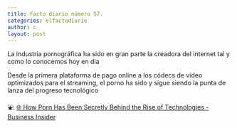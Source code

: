 ```yaml
---
title: Facto diario número 57.
categories: elfactodiario
author: c
layout: post
---
```

La industria pornográfica ha sido en gran parte la creadora del internet tal y como lo conocemos hoy en día 

Desde la primera plataforma de pago online a los códecs de vídeo optimizados para el streaming, el porno ha sido y sigue siendo la punta de lanza del progreso tecnológico 

⛲️: [🌐 How Porn Has Been Secretly Behind the Rise of Technologies - Business Insider](https://www.businessinsider.com/porn-behind-internet-technologies-2017-5)
